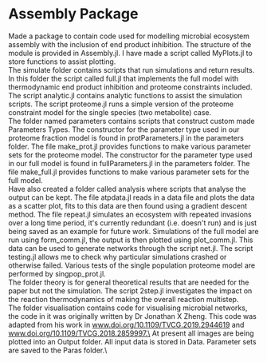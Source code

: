 # Assembly Package
Made a package to contain code used for modelling microbial ecosystem assembly with the inclusion of end product inhibition.
The structure of the module is provided in Assembly.jl.
I have made a script called MyPlots.jl to store functions to assist plotting.\
The simulate folder contains scripts that run simulations and return results.
In this folder the script called full.jl that implements the full model with thermodynamic end product inhibition and proteome constraints included.
The script analytic.jl contains analytic functions to assist the simulation scripts.
The script proteome.jl runs a simple version of the proteome constraint model for the single species (two metabolite) case.\
The folder named parameters contains scripts that construct custom made Parameters Types.
The constructor for the parameter type used in our proteome fraction model is found in protParameters.jl in the parameters folder.
The file make_prot.jl provides functions to make various parameter sets for the proteome model.
The constructor for the parameter type used in our full model is found in fullParameters.jl in the parameters folder.
The file make_full.jl provides functions to make various parameter sets for the full model.\
Have also created a folder called analysis where scripts that analyse the output can be kept.
The file atpdata.jl reads in a data file and plots the data as a scatter plot, fits to this data are then found using a gradient descent method.
The file repeat.jl simulates an ecosystem with repeated invasions over a long time period, it's currently redundant (i.e. doesn't run) and is just being saved as an example for future work.
Simulations of the full model are run using form_comm.jl, the output is then plotted using plot_comm.jl.
This data can be used to generate networks through the script net.jl.
The script testing.jl allows me to check why particular simulations crashed or otherwise failed.
Various tests of the single population proteome model are performed by singpop_prot.jl.\
The folder theory is for general theoretical results that are needed for the paper but not the simulation.
The script 2step.jl investigates the impact on the reaction thermodynamics of making the overall reaction multistep.\
The folder visualisation contains code for visualising microbial networks, the code in it was originally written by Dr Jonathan X Zheng.
This code was adapted from his work in www.doi.org/10.1109/TVCG.2019.2944619 and www.doi.org/10.1109/TVCG.2018.2859997.\
At present all images are being plotted into an Output folder.
All input data is stored in Data.
Parameter sets are saved to the Paras folder.\
